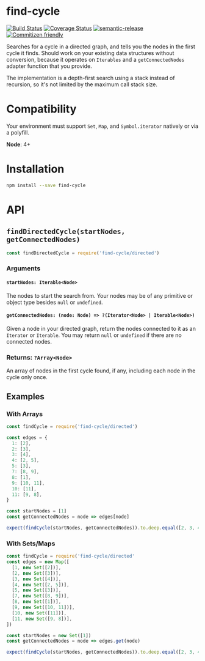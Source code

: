 # find-cycle

[![Build Status](https://travis-ci.org/jcoreio/find-cycle.svg?branch=master)](https://travis-ci.org/jcoreio/find-cycle)
[![Coverage Status](https://codecov.io/gh/jcoreio/find-cycle/branch/master/graph/badge.svg)](https://codecov.io/gh/jcoreio/find-cycle)
[![semantic-release](https://img.shields.io/badge/%20%20%F0%9F%93%A6%F0%9F%9A%80-semantic--release-e10079.svg)](https://github.com/semantic-release/semantic-release)
[![Commitizen friendly](https://img.shields.io/badge/commitizen-friendly-brightgreen.svg)](http://commitizen.github.io/cz-cli/)

Searches for a cycle in a directed graph, and tells you the nodes in the
first cycle it finds.  Should work on your existing data structures
without conversion, because it operates on `Iterables` and a
`getConnectedNodes` adapter function that you provide.

The implementation is a depth-first search using a stack instead of
recursion, so it's not limited by the maximum call stack size.

# Compatibility

Your environment must support `Set`, `Map`, and `Symbol.iterator`
natively or via a polyfill.

**Node**: 4+

# Installation

```sh
npm install --save find-cycle
```

# API

## `findDirectedCycle(startNodes, getConnectedNodes)`

```js
const findDirectedCycle = require('find-cycle/directed')
```

### Arguments

#### `startNodes: Iterable<Node>`

The nodes to start the search from.  Your nodes may be of any primitive
or object type besides `null` or `undefined`.

#### `getConnectedNodes: (node: Node) => ?(Iterator<Node> | Iterable<Node>)`

Given a node in your directed graph, return the nodes connected to it as
an `Iterator` or `Iterable`.  You may return `null` or `undefined` if
there are no connected nodes.

### Returns: `?Array<Node>`

An array of nodes in the first cycle found, if any, including each node
in the cycle only once.

## Examples

### With Arrays

```js
const findCycle = require('find-cycle/directed')

const edges = {
  1: [2],
  2: [3],
  3: [4],
  4: [2, 5],
  5: [3],
  7: [8, 9],
  8: [1],
  9: [10, 11],
  10: [11],
  11: [9, 8],
}

const startNodes = [1]
const getConnectedNodes = node => edges[node]

expect(findCycle(startNodes, getConnectedNodes)).to.deep.equal([2, 3, 4])
```

### With Sets/Maps

```js
const findCycle = require('find-cycle/directed'
const edges = new Map([
  [1, new Set([2])],
  [2, new Set([3])],
  [3, new Set([4])],
  [4, new Set([2, 5])],
  [5, new Set([3])],
  [7, new Set([8, 9])],
  [8, new Set([1])],
  [9, new Set([10, 11])],
  [10, new Set([11])],
  [11, new Set([9, 8])],
])

const startNodes = new Set([1])
const getConnectedNodes = node => edges.get(node)

expect(findCycle(startNodes, getConnectedNodes)).to.deep.equal([2, 3, 4])
```
